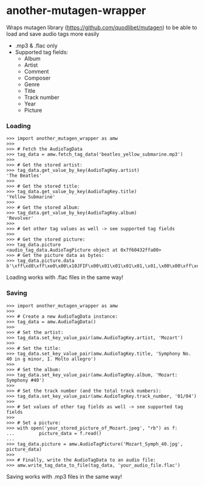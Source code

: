 # another-mutagen-wrapper

Wraps mutagen library (https://github.com/quodlibet/mutagen) to be able to load and save audio tags more easily 

* .mp3 & .flac only
* Supported tag fields:
  - Album
  - Artist
  - Comment
  - Composer
  - Genre
  - Title
  - Track number
  - Year
  - Picture 

### Loading

```
>>> import another_mutagen_wrapper as amw
>>>
>>> # Fetch the AudioTagData
>>> tag_data = amw.fetch_tag_data('beatles_yellow_submarine.mp3')
>>>
>>> # Get the stored artist:
>>> tag_data.get_value_by_key(AudioTagKey.artist)
'The Beatles'
>>>
>>> # Get the stored title:
>>> tag_data.get_value_by_key(AudioTagKey.title)
'Yellow Submarine'
>>>
>>> # Get the stored album:
>>> tag_data.get_value_by_key(AudioTagKey.album)
'Revolver'
>>>
>>> # Get other tag values as well -> see supported tag fields
>>>
>>> # Get the stored picture:
>>> tag_data.picture
<audio_tag_data.AudioTagPicture object at 0x7f60432ffa00>
>>> # Get the picture data as bytes:
>>> tag_data.picture.data
b'\xff\xd8\xff\xe0\x00\x10JFIF\x00\x01\x01\x01\x01,\x01,\x00\x00\xff\xe1\x1c0Exif\x00\x00II*\x00\x08\x00\x00\x00\x07\x00\x1a\x01\x05\x00\x01\x00\x00\x00b\x00\x00\x00\x1b\x01\x05\x00\x01\x00\x00\x00j\x00\x00\x00(\x01\x03\x00\x01\x00\x00\x00\x02\x00\x00\x001\x01\x02\x00\r\x00\x00\x00r\x00\x00\x002\x01\x02\x00\x14\x00\x00\x00\x80\x00\x00\x00\x12\x02\x03
```
Loading works with .flac files in the same way!


### Saving

```
>>> import another_mutagen_wrapper as amw
>>>
>>> # Create a new AudioTagData instance:
>>> tag_data = amw.AudioTagData()
>>>
>>> # Set the artist:
>>> tag_data.set_key_value_pair(amw.AudioTagKey.artist, 'Mozart')
>>>
>>> # Set the title:
>>> tag_data.set_key_value_pair(amw.AudioTagKey.title, 'Symphony No. 40 in g minor, I. Molto allegro')
>>>
>>> # Set the album:
>>> tag_data.set_key_value_pair(amw.AudioTagKey.album, 'Mozart: Symphony #40')
>>>
>>> # Set the track number (and the total track numbers):
>>> tag_data.set_key_value_pair(amw.AudioTagKey.track_number, '01/04')
>>>
>>> # Set values of other tag fields as well -> see supported tag fields
>>>
>>> # Set a picture:
>>> with open('your_stored_picture_of_Mozart.jpeg', "rb") as f:
...     	picture_data = f.read()
...         
>>> tag_data.picture = amw.AudioTagPicture('Mozart_Symph_40.jpg', picture_data)
>>>
>>> # Finally, write the AudioTagData to an audio file:
>>> amw.write_tag_data_to_file(tag_data, 'your_audio_file.flac')
```
Saving works with .mp3 files in the same way!
